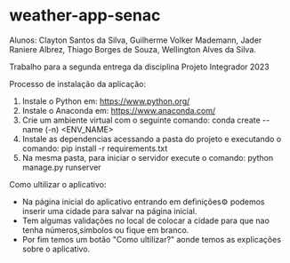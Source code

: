 # weather-app-senac

Alunos: Clayton Santos da Silva, Guilherme Volker Mademann, Jader Raniere Albrez, Thiago Borges de Souza, Wellington Alves da Silva.

Trabalho para a segunda entrega da disciplina Projeto Integrador 2023

Processo de instalação da aplicação:

1. Instale o Python em: https://www.python.org/
2. Instale o Anaconda em: https://www.anaconda.com/
3. Crie um ambiente virtual com o seguinte comando: conda create --name (-n) <ENV_NAME>
4. Instale as dependencias acessando a pasta do projeto e executando o comando: pip install -r requirements.txt
5. Na mesma pasta, para iniciar o servidor execute o comando: python manage.py runserver

Como ultilizar o aplicativo:

+ Na página inicial do aplicativo entrando em definições⚙️ podemos inserir uma cidade para salvar na página inicial.
+ Tem algumas validações no local de colocar a cidade para que nao tenha números,símbolos ou fique em branco.
+ Por fim temos um botão "Como ultilizar?" aonde temos as explicações sobre o aplicativo. 
